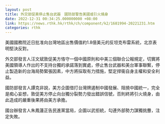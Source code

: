 ```yaml
---
layout: post
title: 外交部促美停止售台武器　國防部警告美國或引火燒身
date: 2022-12-31 00:34:25.000000000 +08:00
link: https://news.rthk.hk/rthk/ch/component/k2/1681994-20221231.htm
categories: rthk
---
```


美國國務院近日批准向台灣地區出售價值約1.8億美元的反坦克布雷系統，北京表明堅決反對。

外交部發言人汪文斌敦促美方恪守一個中國原則和中美三個聯合公報規定，切實將美國領導人作出的不支持台獨的承諾落到實處，停止售台武器和美台軍事聯繫，停止製造新的台海局勢緊張因素，中方將採取有力措施，堅定捍衞自身主權和安全利益。

國防部發言人譚克非說，美方企圖借打台灣牌遏制中國發展、阻撓中國統一，完全是痴心妄想，敦促美方停止向台獨分裂勢力發出錯誤信號，否則終將引火燒身，由此造成的嚴重後果將由美方承擔。

國台辦發言人朱鳳蓮正告民進黨當局，企圖以武拒統，勾連外部勢力謀獨挑釁，注定失敗。
